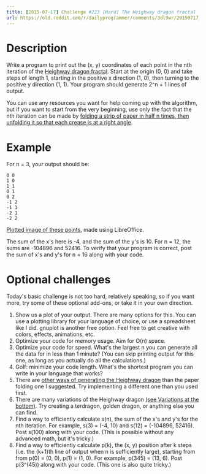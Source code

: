 ```yaml
---
title: [2015-07-17] Challenge #223 [Hard] The Heighway dragon fractal
url: https://old.reddit.com/r/dailyprogrammer/comments/3dl9wr/20150717_challenge_223_hard_the_heighway_dragon/
---
```


# Description

Write a program to print out the (x, y) coordinates of each point in the nth iteration of the [Heighway dragon fractal](http://www-user.uni-bremen.de/schmuhl/fractals/dragon_curve_o12.png). Start at the origin (0, 0) and take steps of length 1, starting in the positive x direction (1, 0), then turning to the positive y direction (1, 1). Your program should generate 2^n + 1 lines of output.

You can use any resources you want for help coming up with the algorithm, but if you want to start from the very beginning, use only the fact that the nth iteration can be made by [folding a strip of paper in half n times, then unfolding it so that each crease is at a right angle](http://www.cutoutfoldup.com/images/0216-s03b.jpg).

# Example

For n = 3, your output should be:

    0 0
    1 0
    1 1
    0 1
    0 2
    -1 2
    -1 1
    -2 1
    -2 2

[Plotted image of these points](http://i.imgur.com/3sCzNyG.png), made using LibreOffice.

The sum of the x's here is -4, and the sum of the y's is 10. For n = 12, the sums are -104896 and 52416. To verify that your program is correct, post the sum of x's and y's for n = 16 along with your code.

# Optional challenges

Today's basic challenge is not too hard, relatively speaking, so if you want more, try some of these optional add-ons, or take it in your own direction.

1. Show us a plot of your output. There are many options for this. You can use a plotting library for your language of choice, or use a spreadsheet like I did. gnuplot is another free option. Feel free to get creative with colors, effects, animations, etc.
1. Optimize your code for memory usage. Aim for O(n) space.
1. Optimize your code for speed. What's the largest n you can generate all the data for in less than 1 minute? (You can skip printing output for this one, as long as you actually do all the calculations.)
1. Golf: minimize your code length. What's the shortest program you can write in your language that works?
1. There are [other ways of generating the Heighway dragon](http://i.imgur.com/n30yp.gif) than the paper folding one I suggested. Try implementing a different one than you used first.
1. There are many variations of the Heighway dragon [(see Variations at the bottom)](http://ecademy.agnesscott.edu/~lriddle/ifs/heighway/heighway.htm). Try creating a terdragon, golden dragon, or anything else you can find.
1. Find a way to efficiently calculate s(n), the sum of the x's and y's for the nth iteration. For example, s(3) = (-4, 10) and s(12) = (-104896, 52416). Post s(100) along with your code. (This is possible without any advanced math, but it's tricky.)
1. Find a way to efficiently calculate p(k), the (x, y) position after k steps (i.e. the (k+1)th line of output when n is sufficiently large), starting from from p(0) = (0, 0), p(1) = (1, 0). For example, p(345) = (13, 6). Post p(3^(45)) along with your code. (This one is also quite tricky.)